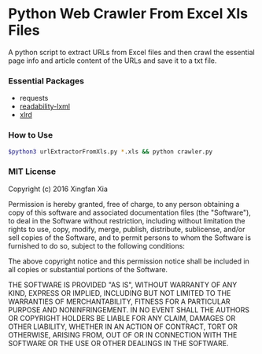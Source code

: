 # Python Web Crawler From Excel Xls Files

A python script to extract URLs from Excel files and then crawl the essential page info and article content of the URLs and save it to a txt file.

### Essential Packages

- requests
- [readability-lxml](https://github.com/buriy/python-readability)
- [xlrd](https://github.com/python-excel/xlrd)

 ### How to Use

```bash
$python3 urlExtractorFromXls.py *.xls && python crawler.py
```

### MIT License

Copyright (c) 2016 Xingfan Xia

Permission is hereby granted, free of charge, to any person obtaining a copy
of this software and associated documentation files (the "Software"), to deal
in the Software without restriction, including without limitation the rights
to use, copy, modify, merge, publish, distribute, sublicense, and/or sell
copies of the Software, and to permit persons to whom the Software is
furnished to do so, subject to the following conditions:

The above copyright notice and this permission notice shall be included in all
copies or substantial portions of the Software.

THE SOFTWARE IS PROVIDED "AS IS", WITHOUT WARRANTY OF ANY KIND, EXPRESS OR
IMPLIED, INCLUDING BUT NOT LIMITED TO THE WARRANTIES OF MERCHANTABILITY,
FITNESS FOR A PARTICULAR PURPOSE AND NONINFRINGEMENT. IN NO EVENT SHALL THE
AUTHORS OR COPYRIGHT HOLDERS BE LIABLE FOR ANY CLAIM, DAMAGES OR OTHER
LIABILITY, WHETHER IN AN ACTION OF CONTRACT, TORT OR OTHERWISE, ARISING FROM,
OUT OF OR IN CONNECTION WITH THE SOFTWARE OR THE USE OR OTHER DEALINGS IN THE
SOFTWARE.